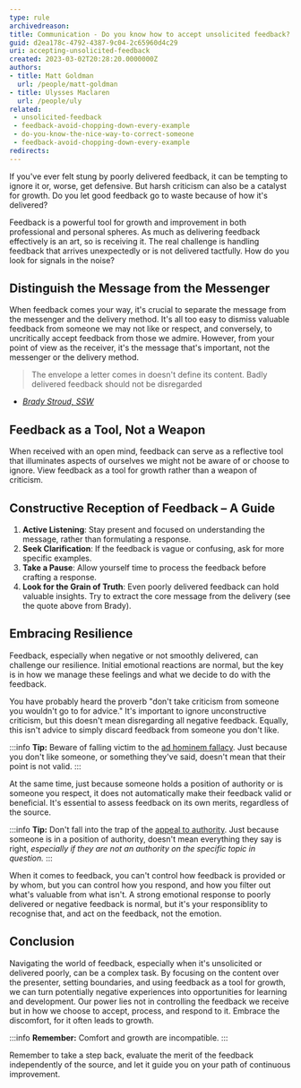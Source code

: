 ```yaml
---
type: rule
archivedreason: 
title: Communication - Do you know how to accept unsolicited feedback?
guid: d2ea178c-4792-4387-9c04-2c65960d4c29
uri: accepting-unsolicited-feedback
created: 2023-03-02T20:28:20.0000000Z
authors:
- title: Matt Goldman
  url: /people/matt-goldman
- title: Ulysses Maclaren
  url: /people/uly
related:
 - unsolicited-feedback
 - feedback-avoid-chopping-down-every-example
 - do-you-know-the-nice-way-to-correct-someone
 - feedback-avoid-chopping-down-every-example
redirects:
---
```


If you've ever felt stung by poorly delivered feedback, it can be tempting to ignore it or, worse, get defensive. But harsh criticism can also be a catalyst for growth. Do you let good feedback go to waste because of how it's delivered?

<!--endintro-->

Feedback is a powerful tool for growth and improvement in both professional and personal spheres. As much as delivering feedback effectively is an art, so is receiving it. The real challenge is handling feedback that arrives unexpectedly or is not delivered tactfully. How do you look for signals in the noise?

## Distinguish the Message from the Messenger
When feedback comes your way, it's crucial to separate the message from the messenger and the delivery method. It's all too easy to dismiss valuable feedback from someone we may not like or respect, and conversely, to uncritically accept feedback from those we admire. However, from your point of view as the receiver, it's the message that's important, not the messenger or the delivery method.

> The envelope a letter comes in doesn't define its content.
Badly delivered feedback should not be disregarded
 - _[Brady Stroud, SSW](https://www.ssw.com.au/people/brady-stroud/)_

## Feedback as a Tool, Not a Weapon
When received with an open mind, feedback can serve as a reflective tool that illuminates aspects of ourselves we might not be aware of or choose to ignore. View feedback as a tool for growth rather than a weapon of criticism.

## Constructive Reception of Feedback – A Guide
1. **Active Listening**: Stay present and focused on understanding the message, rather than formulating a response.
1. **Seek Clarification**: If the feedback is vague or confusing, ask for more specific examples.
1. **Take a Pause**: Allow yourself time to process the feedback before crafting a response.
1. **Look for the Grain of Truth**: Even poorly delivered feedback can hold valuable insights. Try to extract the core message from the delivery (see the quote above from Brady).

## Embracing Resilience
Feedback, especially when negative or not smoothly delivered, can challenge our resilience. Initial emotional reactions are normal, but the key is in how we manage these feelings and what we decide to do with the feedback.

You have probably heard the proverb "don't take criticism from someone you wouldn't go to for advice." It's important to ignore unconstructive criticism, but this doesn't mean disregarding all negative feedback. Equally, this isn't advice to simply discard feedback from someone you don't like.

:::info
**Tip:** Beware of falling victim to the [ad hominem fallacy](https://youtu.be/UFwU8pYX864). Just because you don't like someone, or something they've said, doesn't mean that their point is not valid.
:::

At the same time, just because someone holds a position of authority or is someone you respect, it does not automatically make their feedback valid or beneficial. It's essential to assess feedback on its own merits, regardless of the source.

:::info
**Tip:** Don't fall into the trap of the [appeal to authority](https://youtu.be/TsBtrVrFYpI). Just because someone is in a position of authority, doesn't mean everything they say is right, _especially if they are not an authority on the specific topic in question._
:::

When it comes to feedback, you can't control how feedback is provided or by whom, but you can control how you respond, and how you filter out what's valuable from what isn't. A strong emotional response to poorly delivered or negative feedback is normal, but it's your responsiblity to recognise that, and act on the feedback, not the emotion.

## Conclusion
Navigating the world of feedback, especially when it's unsolicited or delivered poorly, can be a complex task. By focusing on the content over the presenter, setting boundaries, and using feedback as a tool for growth, we can turn potentially negative experiences into opportunities for learning and development. Our power lies not in controlling the feedback we receive but in how we choose to accept, process, and respond to it. Embrace the discomfort, for it often leads to growth. 

:::info
**Remember:** Comfort and growth are incompatible.
:::

Remember to take a step back, evaluate the merit of the feedback independently of the source, and let it guide you on your path of continuous improvement.
